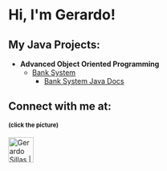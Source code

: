 <h1>Hi, I'm Gerardo! </h1>

<h2>My Java Projects:</h2>

- <b>Advanced Object Oriented Programming </b>
  - [Bank System](https://github.com/Gerardos0/Bank-System.git)
      - [Bank System Java Docs](file:///C:/Users/gerar/Downloads/Bank%20System%20Project/docs/index.html)



<h2> Connect with me at:</h2>
<small><b>(click the picture)</b></small><br><br>

<a href="https://www.linkedin.com/in/gerardo-sillas-1aa546291/" target="_blank" rel="noopener noreferrer">
  <img src="https://upload.wikimedia.org/wikipedia/commons/c/ca/LinkedIn_logo_initials.png" alt="Gerardo Sillas | LinkedIn" width="50" style="vertical-align: middle;"/>
</a>






